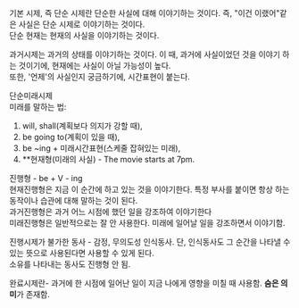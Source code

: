 기본 시제, 즉 단순 시제란 단순한 사실에 대해 이야기하는 것이다. 즉, "이건 이랬어"같은 사실은 단순 시제로 이야기하는 것이다.\
단순 현재는 현재의 사실을 이야기하는 것이다.

과거시제는 과거의 상태를 이야기하는 것이다. 이 때, 과거에 사실이었던 것을 이야기 하는 것이기에, 현재에는 사실이 아닐 가능성이 높다.\
또한, '언제'의 사실인지 궁금하기에, 시간표현이 붙는다.

단순미래시제\
미래를 말하는 법:
1. will, shall(계획보다 의지가 강할 때),
2. be going to(계획이 있을 때),
3. be ~ing + 미래시간표현(스케줄 잡혀있는 미래),
4. **현재형(미래의 사실) - The movie starts at 7pm.

진행형 - be + V - ing\
현재진행형은 지금 이 순간에 하고 있는 것을 이야기한다.
특정 부사를 붙이면 항상 하는 동작이나 습관에 대해 말하는 것이 된다.\
과거진행형은 과거 어느 시점에 했던 일을 강조하여 이야기한다\
미래진행형은 일반적으로는 잘 안 사용한다. 미래에 일어날 일을 강조하면서 이야기함.

진행시제가 불가한 동사 - 
감정, 무의도성 인식동사. 단, 인식동사도 그 순간을 나타낼 수 있는 뜻으로 사용된다면 사용할 수 있게 된다.\
소유를 나타내는 동사도 진행형 안 됨.

완료시제란-
과거에 한 시점에 일어난 일이 지금 나에게 영향을 미칠 때 사용함. **숨은 의미**가 존재함.
